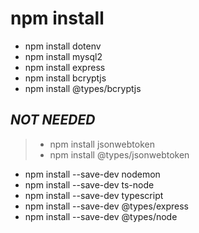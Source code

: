 # npm install

- npm install dotenv
- npm install mysql2
- npm install express
- npm install bcryptjs
- npm install @types/bcryptjs

## *NOT NEEDED*
> - npm install jsonwebtoken
> - npm install @types/jsonwebtoken

- npm install --save-dev nodemon
- npm install --save-dev ts-node
- npm install --save-dev typescript
- npm install --save-dev @types/express
- npm install --save-dev @types/node